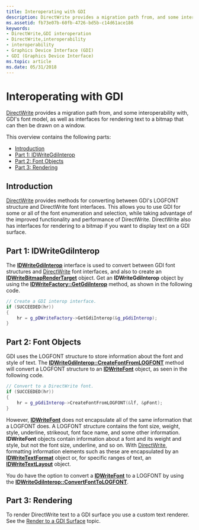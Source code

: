 ```yaml
---
title: Interoperating with GDI
description: DirectWrite provides a migration path from, and some interoperability with, GDI's font model, as well as interfaces for rendering text to a bitmap that can then be drawn on a window.
ms.assetid: fb73e07b-60fb-4726-bd5b-c14d61ace186
keywords:
- DirectWrite,GDI interoperation
- DirectWrite,interoperability
- interoperability
- Graphics Device Interface (GDI)
- GDI (Graphics Device Interface)
ms.topic: article
ms.date: 05/31/2018
---
```


# Interoperating with GDI

[DirectWrite](direct-write-portal.md) provides a migration path from, and some interoperability with, GDI's font model, as well as interfaces for rendering text to a bitmap that can then be drawn on a window.

This overview contains the following parts:

-   [Introduction](#introduction)
-   [Part 1: IDWriteGdiInterop](#part-1-idwritegdiinterop)
-   [Part 2: Font Objects](#part-2-font-objects)
-   [Part 3: Rendering](#part-3-rendering)

## Introduction

[DirectWrite](direct-write-portal.md) provides methods for converting between GDI's LOGFONT structure and DirectWrite font interfaces. This allows you to use GDI for some or all of the font enumeration and selection, while taking advantage of the improved functionality and performance of DirectWrite. DirectWrite also has interfaces for rendering to a bitmap if you want to display text on a GDI surface.

## Part 1: IDWriteGdiInterop

The [**IDWriteGdiInterop**](https://msdn.microsoft.com/en-us/library/Dd371172(v=VS.85).aspx) interface is used to convert between GDI font structures and [DirectWrite](direct-write-portal.md) font interfaces, and also to create an [**IDWriteBitmapRenderTarget**](https://msdn.microsoft.com/en-us/library/Dd368165(v=VS.85).aspx) object. Get an **IDWriteGdiInterop** object by using the [**IDWriteFactory::GetGdiInterop**](https://msdn.microsoft.com/en-us/library/Dd368207(v=VS.85).aspx) method, as shown in the following code.


```C++
// Create a GDI interop interface.
if (SUCCEEDED(hr))
{
    hr = g_pDWriteFactory->GetGdiInterop(&g_pGdiInterop);
}
```



## Part 2: Font Objects

GDI uses the LOGFONT structure to store information about the font and style of text. The [**IDWriteGdiInterop::CreateFontFromLOGFONT**](https://msdn.microsoft.com/en-us/library/Dd371187(v=VS.85).aspx) method will convert a LOGFONT structure to an [**IDWriteFont**](https://msdn.microsoft.com/en-us/library/Dd368213(v=VS.85).aspx) object, as seen in the following code.


```C++
// Convert to a DirectWrite font.
if (SUCCEEDED(hr))
{
    hr = g_pGdiInterop->CreateFontFromLOGFONT(&lf, &pFont);
}
```



However, [**IDWriteFont**](https://msdn.microsoft.com/en-us/library/Dd368213(v=VS.85).aspx) does not encapsulate all of the same information that a LOGFONT does. A LOGFONT structure contains the font size, weight, style, underline, strikeout, font face name, and some other information. **IDWriteFont** objects contain information about a font and its weight and style, but not the font size, underline, and so on. With [DirectWrite](direct-write-portal.md), formatting information elements such as these are encapsulated by an [**IDWriteTextFormat**](https://msdn.microsoft.com/en-us/library/Dd316628(v=VS.85).aspx) object or, for specific ranges of text, an [**IDWriteTextLayout**](https://msdn.microsoft.com/en-us/library/Dd316718(v=VS.85).aspx) object.

You do have the option to convert a [**IDWriteFont**](https://msdn.microsoft.com/en-us/library/Dd368213(v=VS.85).aspx) to a LOGFONT by using the [**IDWriteGdiInterop::ConvertFontToLOGFONT**](https://msdn.microsoft.com/en-us/library/Dd371177(v=VS.85).aspx).

## Part 3: Rendering

To render DirectWrite text to a GDI surface you use a custom text renderer. See the [Render to a GDI Surface](render-to-a-gdi-surface.md) topic.

 

 




